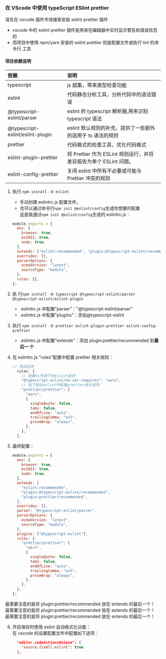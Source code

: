 ### 在 VScode 中使用 typeScript ESlint prettier

请先在 vscode 插件市场搜索安装 eslint prettier 插件

- vscode 中的 eslint prettier 插件是用来在编辑器中实时显示警告和错误信息的
- 而项目中使用 npm/yarn 安装的 eslint prettier 则是配置文件或执行 lint 的命令行
  工具

#### 项目依赖说明

| 依赖                             | 说明                                                               |
| :------------------------------- | :----------------------------------------------------------------- |
| typescript                       | js 超集，带来类型检查功能                                          |
| eslint                           | 代码静态分析工具，分析代码中的语法错误                             |
| @typescript-eslint/parser        | eslint 的 typescript 解析器,用来识别 typescript 语法               |
| @typescript-eslint/eslint-plugin | eslint 默认规则的补充，提供了一些额外的适用于 ts 语法的规则        |
| prettier                         | 代码格式的检查工具，优化代码格式                                   |
| eslint-plugin-prettier           | 将 Prettier 作为 ESLint 规则运行，并将差异报告为单个 ESLint 问题。 |
| eslint-config-prettier           | 关闭 eslint 中所有不必要或可能与 Prettier 冲突的规则               |

1. 执行 `npm install -D eslint`
   - 手动创建.eslintrc.js 配置文件，
   - 也可以通过命令行`npm init @eslint/config`生成你想要的配置  
     这是我通过`npm init @eslint/config`生成的.eslintrc.js：
   ```js
   module.exports = {
     env: {
       browser: true,
       es2021: true,
       node: true,
     },
     extends: ["eslint:recommended", "plugin:@typescript-eslint/recommended"],
     overrides: [],
     parserOptions: {
       ecmaVersion: "latest",
       sourceType: "module",
     },
     rules: {},
   };
   ```
2. 执
   行`npm install -D typescript @typescript-eslint/parser @typescript-eslint/eslint-plugin`
   - .eslintrc.js 中配置"parser"："@typescript-eslint/parser"
   - .eslintrc.js 中配置"plugins"：添加@typescript-eslint
3. 执行 `npm install -D prettier eslint-plugin-prettier eslint-config-prettier`
   - .eslintrc.js 中配置"extends"：添加 plugin:prettier/recommended 到**最后一
     个**
4. 在.eslintrc.js "rules"配置中配置 prettier 相关规则：

   ```js
   // 例如这样
     rules: {
       // 配置ts环境下的eslint规则
       "@typescript-eslint/no-var-requires": "warn",
       // 如下是在eslint中配置prettier相关规则
       "prettier/prettier": [
         "warn",
         {
           singleQuote: false,
           tabs: false,
           endOfLine: "auto",
           trailingComma: "es5",
           proseWrap: "always",
         },
       ],
     },
   ```

5. 最终配置：

   ```js
   module.exports = {
     env: {
       browser: true,
       es2021: true,
       node: true,
     },
     extends: [
       "eslint:recommended",
       "plugin:@typescript-eslint/recommended",
       "plugin:prettier/recommended",
     ],
     overrides: [],
     parser: "@typescript-eslint/parser",
     parserOptions: {
       ecmaVersion: "latest",
       sourceType: "module",
     },
     plugins: ["@typescript-eslint"],
     rules: {
       "prettier/prettier": [
         "warn",
         {
           singleQuote: false,
           tabs: false,
           endOfLine: "auto",
           trailingComma: "es5",
           proseWrap: "always",
         },
       ],
     },
   };
   ```

最需要注意的是将 plugin:prettier/recommended 放在 extends 的最后一个！  
最需要注意的是将 plugin:prettier/recommended 放在 extends 的最后一个！  
最需要注意的是将 plugin:prettier/recommended 放在 extends 的最后一个！

6. 开启保存时使用 eslint 自动格式化功能：  
   在 vscode 的设置配置文件中配置如下选项：

   ```json
     "editor.codeActionsOnSave": {
       "source.fixAll.eslint": true
     },
   ```
